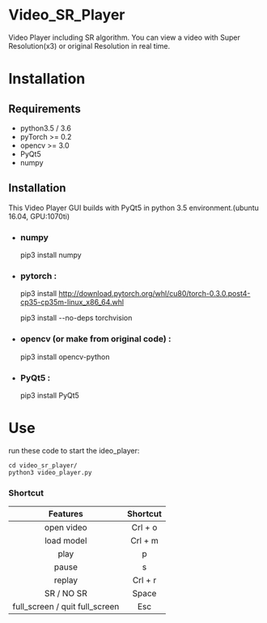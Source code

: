 # Video_SR_Player

Video Player including SR algorithm. You can view a video with Super Resolution(x3) or original Resolution  in real time.


# Installation

## Requirements
- python3.5 / 3.6
- pyTorch >= 0.2
- opencv >= 3.0
- PyQt5
- numpy

## Installation 

This Video Player GUI builds with PyQt5 in python 3.5 environment.(ubuntu 16.04, GPU:1070ti)

- ### numpy

    pip3 install numpy

- ### pytorch :

    pip3 install http://download.pytorch.org/whl/cu80/torch-0.3.0.post4-cp35-cp35m-linux_x86_64.whl

    pip3 install --no-deps torchvision

- ### opencv (or make from original code) :

    pip3 install opencv-python

- ### PyQt5 :

    pip3 install PyQt5  

# Use

run these code to start the ideo_player:

    cd video_sr_player/
    python3 video_player.py


### Shortcut

|   Features     |   Shortcut   |
|   :--:     |   :--:       |
| open video |   Crl + o    | 
| load model | Crl + m      | 
| play       |   p          |
| pause      |   s          |
| replay     |   Crl + r    |
| SR / NO SR |   Space      |
| full_screen / quit full_screen | Esc|



